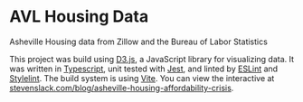 # AVL Housing Data
Asheville Housing data from Zillow and the Bureau of Labor Statistics

This project was build using [D3.js](https://github.com/d3/d3), a JavaScript library for visualizing data.
It was written in [Typescript](https://www.typescriptlang.org/), unit tested with [Jest](https://jestjs.io/), 
and linted by [ESLint](https://eslint.org/) and [Stylelint](https://stylelint.io/). 
The build system is using [Vite](https://vitejs.dev/). 
You can view the interactive at [stevenslack.com/blog/asheville-housing-affordability-crisis](https://stevenslack.com/blog/asheville-housing-affordability-crisis/).
